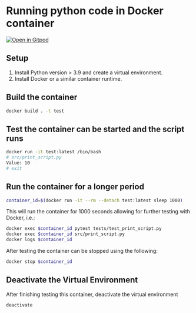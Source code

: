 # Running python code in Docker container

[![Open in Gitpod](https://gitpod.io/button/open-in-gitpod.svg)](https://gitpod.io/#https://github.com/adamfordyce11/python-container)

## Setup

1. Install Python version > 3.9 and create a virtual environment.
2. Install Docker or a similar container runtime.

## Build the container

```bash
docker build . -t test
```

## Test the container can be started and the script runs

```bash
docker run -it test:latest /bin/bash
# src/print_script.py
Value: 10
# exit
```

## Run the container for a longer period

```bash
container_id=$(docker run -it --rm --detach test:latest sleep 1000)
```

This will run the container for 1000 seconds allowing for further testing with Docker, i.e.:

```bash
docker exec $container_id pytest tests/test_print_script.py
docker exec $container_id src/print_script.py
docker logs $container_id
```

After testing the container can be stopped using the following:

```bash
docker stop $container_id
```

## Deactivate the Virtual Environment

After finishing testing this container, deactivate the virtual environment

```bash
deactivate
```
